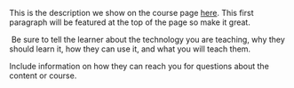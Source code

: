 This is the description we show on the course page [here](https://lab.github.com/Kalium19kak/kak_0.1). This first paragraph will be featured at the top of the page so make it great.
​

​
Be sure to tell the learner about the technology you are teaching, why they should learn it, how they can use it, and what you will teach them.
​


Include information on how they can reach you for questions about the content or course. 
